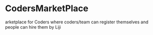 # CodersMarketPlace

arketplace for Coders where coders/team can register themselves and people can hire them by Liji
